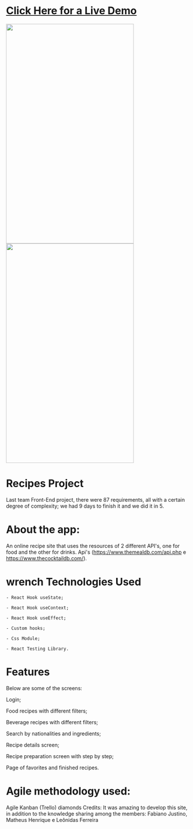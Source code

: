 # [Click Here for a Live Demo](https://recipe-project-trybe.surge.sh/)
<p>
<img width="350" height="600" src="src/images/screen-capture_DPVRa32o.gif">
  <img width="350" height="600" src="src/images/screen-capture_Jkm8EMyb00.gif">
</p>

 # Recipes Project
Last team Front-End project, there were 87 requirements, all with a certain degree of complexity; we had 9 days to finish it and we did it in 5.
# About the app:
An online recipe site that uses the resources of 2 different API's, one for food and the other for drinks.
Api's (https://www.themealdb.com/api.php e https://www.thecocktaildb.com/).

# wrench Technologies Used
```
- React Hook useState;

- React Hook useContext;

- React Hook useEffect;

- Custom hooks;

- Css Module;

- React Testing Library.
```

# Features

Below are some of the screens:

Login;

Food recipes with different filters;

Beverage recipes with different filters;

Search by nationalities and ingredients;

Recipe details screen;

Recipe preparation screen with step by step;

Page of favorites and finished recipes.


# Agile methodology used:

Agile Kanban (Trello)
diamonds Credits:
It was amazing to develop this site, in addition to the knowledge sharing among the members:
Fabiano Justino, Matheus Henrique e Leônidas Ferreira

